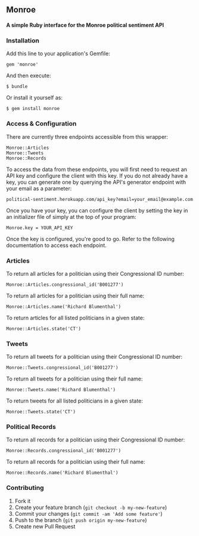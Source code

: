 ## Monroe
#### A simple Ruby interface for the Monroe political sentiment API

### Installation

Add this line to your application's Gemfile:

    gem 'monroe'

And then execute:

    $ bundle

Or install it yourself as:

    $ gem install monroe

### Access & Configuration

There are currently three endpoints accessible from this wrapper:

	Monroe::Articles
	Monroe::Tweets
	Monroe::Records

To access the data from these endpoints, you will first need to request an API key and configure the client with this key. If you do not already have a key, you can generate one by querying the API's generator endpoint with your email as a parameter:

	political-sentiment.herokuapp.com/api_key?email=your_email@example.com

Once you have your key, you can configure the client by setting the key in an initializer file of simply at the top of your program:

	Monroe.key = YOUR_API_KEY

Once the key is configured, you're good to go. Refer to the following documentation to access each endpoint.

### Articles

To return all articles for a politician using their Congressional ID number:

	Monroe::Articles.congressional_id('B001277')

To return all articles for a politician using their full name:

	Monroe::Articles.name('Richard Blumenthal')

To return articles for all listed politicians in a given state: 
	
	Monroe::Articles.state('CT')

### Tweets

To return all tweets for a politician using their Congressional ID number:

	Monroe::Tweets.congressional_id('B001277')

To return all tweets for a politician using their full name:

	Monroe::Tweets.name('Richard Blumenthal')

To return tweets for all listed politicians in a given state: 
	
	Monroe::Tweets.state('CT')

### Political Records

To return all records for a politician using their Congressional ID number:

	Monroe::Records.congressional_id('B001277')

To return all records for a politician using their full name:

	Monroe::Records.name('Richard Blumenthal')


### Contributing

1. Fork it
2. Create your feature branch (`git checkout -b my-new-feature`)
3. Commit your changes (`git commit -am 'Add some feature'`)
4. Push to the branch (`git push origin my-new-feature`)
5. Create new Pull Request
